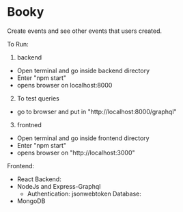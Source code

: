 # Booky
Create events and see other events that users created.

To Run:
1) backend
- Open terminal and go inside backend directory
- Enter "npm start"
- opens browser on localhost:8000
2) To test queries
- go to browser and put in "http://localhost:8000/graphql"
3) frontned
- Open terminal and go inside frontend directory
- Enter "npm start"
- opens browser on "http://localhost:3000"



Frontend:
- React
Backend:
- NodeJs and Express-Graphql 
  - Authentication: jsonwebtoken
Database:
- MongoDB
